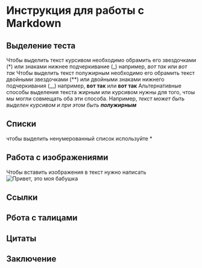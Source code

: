 # Инструкция для работы с Markdown
## Выделение теста
Чтобы выделить текст курсивом необходимо обрамить его звездочками (*) или знаками нижнее подчеркивание (_)
например, *вот так* или _вот так_
Чтобы выделить текст полужирным необходимо его обрамить текст двойными звездочками (**) или двойными знаками нижнего подчеркивания (__)
например, **вот так** или __вот так__
Альтернативные способы выделения текста жирным или курсивом нужны для того, чтоы мы могли совмещать оба эти способа. Например, _текст может быть выделен курсивом и при этом быть **полужирным**_

## Списки
чтобы выделить ненумерованный список используйте *
## Работа с изображениями
Чтобы вставить изображения в текст нужно написать ![Привет, это моя бабушка](old-woman.jpg)
## Ссылки
## Рбота с талицами
## Цитаты
## Заключение

